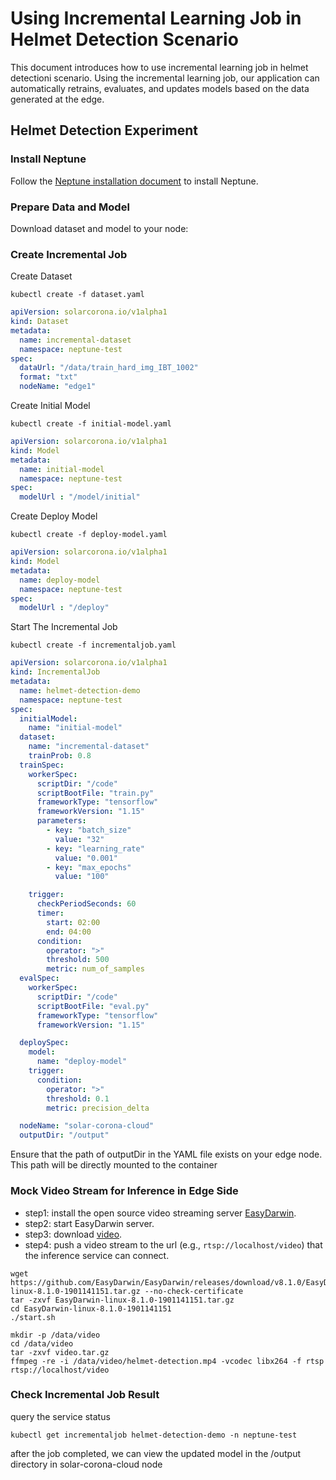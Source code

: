 # Using Incremental Learning Job in Helmet Detection Scenario

This document introduces how to use incremental learning job in helmet detectioni scenario. Using the incremental learning job, our application can automatically retrains, evaluates, and updates models based on the data generated at the edge.

## Helmet Detection Experiment

### Install Neptune

Follow the [Neptune installation document](/docs/setup/install.md) to install Neptune.

### Prepare Data and Model

Download dataset and model to your node:


### Create Incremental Job

Create Dataset

```
kubectl create -f dataset.yaml
```

```yaml
apiVersion: solarcorona.io/v1alpha1
kind: Dataset
metadata:
  name: incremental-dataset
  namespace: neptune-test
spec:
  dataUrl: "/data/train_hard_img_IBT_1002"
  format: "txt"
  nodeName: "edge1"
```

Create Initial Model

```
kubectl create -f initial-model.yaml
```

```yaml
apiVersion: solarcorona.io/v1alpha1
kind: Model
metadata:
  name: initial-model
  namespace: neptune-test
spec:
  modelUrl : "/model/initial"

```

Create Deploy Model

```
kubectl create -f deploy-model.yaml
```

```yaml
apiVersion: solarcorona.io/v1alpha1
kind: Model
metadata:
  name: deploy-model
  namespace: neptune-test
spec:
  modelUrl : "/deploy"

```

Start The Incremental Job

```
kubectl create -f incrementaljob.yaml
```

```yaml
apiVersion: solarcorona.io/v1alpha1
kind: IncrementalJob
metadata:
  name: helmet-detection-demo
  namespace: neptune-test
spec:
  initialModel:
    name: "initial-model"
  dataset:
    name: "incremental-dataset"
    trainProb: 0.8
  trainSpec:
    workerSpec:
      scriptDir: "/code"
      scriptBootFile: "train.py"
      frameworkType: "tensorflow"
      frameworkVersion: "1.15"
      parameters:
        - key: "batch_size"
          value: "32"
        - key: "learning_rate"
          value: "0.001"
        - key: "max_epochs"
          value: "100"

    trigger:
      checkPeriodSeconds: 60
      timer:
        start: 02:00
        end: 04:00
      condition:
        operator: ">"
        threshold: 500
        metric: num_of_samples
  evalSpec:
    workerSpec:
      scriptDir: "/code"
      scriptBootFile: "eval.py"
      frameworkType: "tensorflow"
      frameworkVersion: "1.15"

  deploySpec:
    model:
      name: "deploy-model"
    trigger:
      condition:
        operator: ">"
        threshold: 0.1
        metric: precision_delta

  nodeName: "solar-corona-cloud"
  outputDir: "/output"

```
Ensure that the path of outputDir in the YAML file exists on your edge node. This path will be directly mounted to the container



### Mock Video Stream for Inference in Edge Side

* step1: install the open source video streaming server [EasyDarwin](https://github.com/EasyDarwin/EasyDarwin/tree/dev).
* step2: start EasyDarwin server.
* step3: download [video](https://edgeai-neptune.obs.cn-north-1.myhuaweicloud.com/examples/helmet-detection-inference/video.tar.gz).
* step4: push a video stream to the url (e.g., `rtsp://localhost/video`) that the inference service can connect.

```
wget https://github.com/EasyDarwin/EasyDarwin/releases/download/v8.1.0/EasyDarwin-linux-8.1.0-1901141151.tar.gz --no-check-certificate
tar -zxvf EasyDarwin-linux-8.1.0-1901141151.tar.gz
cd EasyDarwin-linux-8.1.0-1901141151
./start.sh

mkdir -p /data/video
cd /data/video
tar -zxvf video.tar.gz
ffmpeg -re -i /data/video/helmet-detection.mp4 -vcodec libx264 -f rtsp rtsp://localhost/video
```


### Check Incremental Job Result

query the service status
```
kubectl get incrementaljob helmet-detection-demo -n neptune-test
```

after the job completed, we can view the updated model in the /output directory in solar-corona-cloud node

